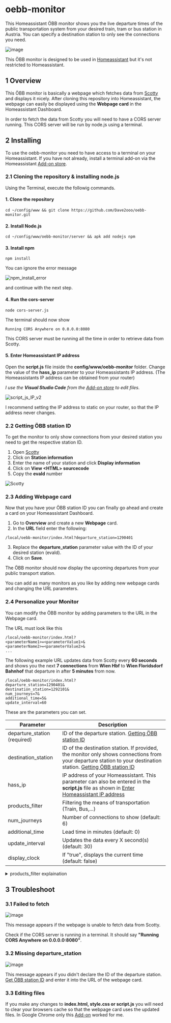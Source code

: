 # oebb-monitor


This Homeassistant ÖBB monitor shows you the live departure times of the public transportation system from your desired train, tram or bus station in Austria. You can  specify a destination station to only see the connections you need.

![image](https://user-images.githubusercontent.com/71500391/218267029-6c6f41e5-1109-4f6f-8117-bfa696efd8d4.png)

 This ÖBB monitor is designed to be used in [Homeassistant](https://www.home-assistant.io/) but it's not restricted to Homeassistant.
 
## 1 Overview
This ÖBB monitor is basically a webpage which fetches data from [Scotty](https://fahrplan.oebb.at/bin/query.exe/en?) and displays it nicely.
After cloning this repository into Homeassistant, the webpage can easily be displayed using the **Webpage card** in the Homeassistant Dashboard.

In order to fetch the data from Scotty you will need to have a CORS server running. This CORS server will be run by node.js using a terminal.
 
 ## 2 Installing
  
To use the oebb-monitor you need to have access to a terminal on your Homeassistant.
If you have not already, install a terminal add-on via the Homeassistant [Add-on store](https://my.home-assistant.io/redirect/supervisor).
 
### 2.1 Cloning the repository & installing node.js
Using the Terminal, execute the followig commands.
 
#### 1. Clone the repository
```
cd ~/config/www && git clone https://github.com/Dave2ooo/oebb-monitor.git
```
#### 2. Install Node.js
```
cd ~/config/www/oebb-monitor/server && apk add nodejs npm
```
#### 3. Install npm
```
npm install
```
You can ignore the error message

![npm_install_error](https://user-images.githubusercontent.com/71500391/225109773-18129feb-f28e-4fc5-86ed-525e10ae612a.jpg)

and continue with the next step.

#### 4. Run the cors-server
```
node cors-server.js
```
The terminal should now show
```
Running CORS Anywhere on 0.0.0.0:8080
```
This CORS server must be running all the time in order to retrieve data from Scotty.
  
#### 5. Enter Homeassistant IP address
Open the **script.js** file inside the **config/www/oebb-monitor** folder. Change the value of the **hass_ip** parameter to your Homeassistants IP address. (The Homeassistants IP address can be obtained from your router)

_I use the **Visual Studio Code** from the [Add-on store](https://my.home-assistant.io/redirect/supervisor) to edit files._
 
![script_js_IP_v2](https://user-images.githubusercontent.com/71500391/223068480-a72d2336-bff0-4eda-849a-cc47b628cf65.png)

I recommend setting the IP address to static on your router, so that the IP address never changes.

### 2.2 Getting ÖBB station ID
To get the monitor to only show connections from your desired station you need to get the respective station ID.
 
  1. Open [Scotty](https://fahrplan.oebb.at/bin/stboard.exe/en?newrequest=yes&)
  2. Click on **Station information**
  3. Enter the name of your station and click **Display information**
  4. Click on **View \<HTML\> sourcecode**
  5. Copy the **evaId** number
 
  ![Scotty](https://user-images.githubusercontent.com/71500391/222954215-68fa832d-d0da-4dcb-8d3e-ba73a69d0a26.png)

### 2.3 Adding Webpage card
 Now that you have your ÖBB station ID you can finally go ahead and create a card on your Homeassistant Dashboard.
  
  1. Go to **Overview** and create a new **Webpage** card.
  2. In the **URL** field enter the following:
  ```
  /local/oebb-monitor/index.html?departure_station=1290401
  ```
  3. Replace the **departure_station** parameter value with the ID of your desired station (evaId).
  4. Click on **Save**.
  
The ÖBB monitor should now display the upcoming departures from your public transport station. 

You can add as many monitors as you like by adding new webpage cards and changing the URL parameters.

### 2.4 Personalize your Monitor
 You can modify the ÖBB monitor by adding parameters to the URL in the Webpage card.
 
 The URL must look like this
 ```
 /local/oebb-monitor/index.html?
<parameterName1>=<parameterValue1>&
<parameterName2>=<parameterValue2>&
...
 ```
 
 The following example URL updates data from Scotty every **60 seconds** and shows you the next **7 connections** from **Wien Hbf** to **Wien Floridsdorf Bahnhof** that departure in after **5 minutes** from now.
  
  ```
  /local/oebb-monitor/index.html?
departure_station=1290401&
destination_station=1292101&
num_journeys=7&
additional_time=5&
update_interval=60
  ```
 These are the parameters you can set.
 
| Parameter | Description |
| --- | --- |
| departure_station (required) | ID of the departure station. [Getting ÖBB station ID](#22-getting-öbb-station-id) |
| destination_station | ID of the destination station. If provided, the monitor only shows connections from your departure station to your destination station. [Getting ÖBB station ID](#22-getting-öbb-station-id) |
| hass_ip | IP address of your Homeassistant. This parameter can also be entered in the **script.js** file as shown in [Enter Homeassistant IP address](#5-enter-homeassistant-ip-address) |
| products_filter | Filtering the means of transportation (Train, Bus,...) |
| num_journeys | Number of connections to show (default: 6) |
| additional_time | Lead time in minutes (default: 0) |
| update_interval | Updates the data every X second(s) (default: 30) |
| display_clock | If "true", displays the current time (default: false) |

<details>
<summary>products_filter explaination</summary>
 The products_filter can be used to filter the means of transportation that the monitor will show.
 
 | products_filter | Description |
 | --- | --- |
|0000000000001 | RGJ |
|0000000000010 | ? |
|0000000000100 | BUS Regional? |
|0000000001000 | Tram |
|0000000010000 | Subway |
|0000000100000 | ? |
|0000001000000 | BUS short distance |
|0000010000000 | S-Bahn |
|0000100000000 | REX |
|0001000000000 | Nightjet / D / EN|
|0010000000000 | IC / EC |
|0100000000000 | ? |
|1000000000000 | RJ / RJX |
 
 You can combine as many filters as you like.
 
 This filter for example, will only show connections by tram or subway.
 ```
 products_filter=0000000011000
 ```
 
</details>
 
 ## 3 Troubleshoot
 ### 3.1 Failed to fetch
 ![image](https://user-images.githubusercontent.com/71500391/226706374-dc9a5a8d-8c8b-440f-bbb3-c394eaf8cf69.png)
 
 This message appears if the webpage is unable to fetch data from Scotty.
 
 Check if the CORS server is running in a terminal. It should say **"Running CORS Anywhere on 0.0.0.0:8080"**.
 
 ### 3.2 Missing departure_station
 ![image](https://user-images.githubusercontent.com/71500391/226706831-26350e41-2c83-42ee-a17b-a262ee8b2923.png)
 
 This message appears if you didn't declare the ID of the departure station. [Get ÖBB station ID](#22-getting-öbb-station-id) and enter it into the URL of the webpage card.
 
 ### 3.3 Editing files
 If you make any changes to **index.html, style.css or script.js** you will need to clear your browsers cache so that the webpage card uses the updated files.
 In Google Chrome only this [Add-on](https://chrome.google.com/webstore/detail/clear-site-data/aihgofjefdlhpnmeakpnjjeajofpcbhj) worked for me.
 
